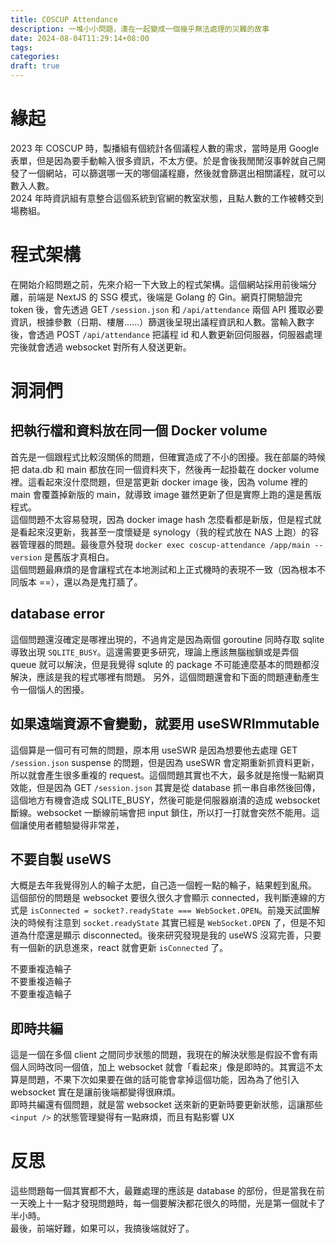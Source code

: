 ```yaml
---
title: COSCUP Attendance
description: 一堆小小問題，湊在一起變成一個幾乎無法處理的災難的故事
date: 2024-08-04T11:29:14+08:00
tags:
categories:
draft: true
---
```


# 緣起

2023 年 COSCUP 時，製播組有個統計各個議程人數的需求，當時是用 Google 表單，但是因為要手動輸入很多資訊，不太方便。於是會後我閒閒沒事幹就自己開發了一個網站，可以篩選哪一天的哪個議程廳，然後就會篩選出相關議程，就可以數入人數。  
2024 年時資訊組有意整合這個系統到官網的教室狀態，且點人數的工作被轉交到場務組。

# 程式架構

在開始介紹問題之前，先來介紹一下大致上的程式架構。這個網站採用前後端分離，前端是 NextJS 的 SSG 模式，後端是 Golang 的 Gin。網頁打開驗證完 token 後，會先透過 GET `/session.json` 和 `/api/attendance` 兩個 API 獲取必要資訊，根據參數（日期、樓層......）篩選後呈現出議程資訊和人數。當輸入數字後，會透過 POST `/api/attendance` 把議程 id 和人數更新回伺服器，伺服器處理完後就會透過 websocket 對所有人發送更新。

# 洞洞們

## 把執行檔和資料放在同一個 Docker volume

首先是一個跟程式比較沒關係的問題，但確實造成了不小的困擾。我在部屬的時候把 data.db 和 main 都放在同一個資料夾下，然後再一起掛載在 docker volume 裡。這看起來沒什麼問題，但是當更新 docker image 後，因為 volume 裡的 main 會覆蓋掉新版的 main，就導致 image 雖然更新了但是實際上跑的還是舊版程式。  
這個問題不太容易發現，因為 docker image hash 怎麼看都是新版，但是程式就是看起來沒更新，我甚至一度懷疑是 synology（我的程式放在 NAS 上跑）的容器管理器的問題。最後意外發現 `docker exec coscup-attendance /app/main --version` 是舊版才真相白。  
這個問題最麻煩的是會讓程式在本地測試和上正式機時的表現不一致（因為根本不同版本 ==），還以為是鬼打牆了。

## database error

這個問題還沒確定是哪裡出現的，不過肯定是因為兩個 goroutine 同時存取 sqlite 導致出現 `SQLITE_BUSY`。這還需要更多研究，理論上應該無腦枷鎖或是弄個 queue 就可以解決，但是我覺得 sqlute 的 package 不可能連麼基本的問題都沒解決，應該是我的程式哪裡有問題。
另外，這個問題還會和下面的問題連動產生令一個惱人的困擾。

## 如果遠端資源不會變動，就要用 useSWRImmutable

這個算是一個可有可無的問題，原本用 useSWR 是因為想要他去處理 GET `/session.json` suspense 的問題，但是因為 useSWR 會定期重新抓資料更新，所以就會產生很多重複的 request。這個問題其實也不大，最多就是拖慢一點網頁效能，但是因為 GET `/session.json` 其實是從 database 抓一串自串然後回傳，這個地方有機會造成 SQLITE_BUSY，然後可能是伺服器崩潰的造成 websocket 斷線。websocket 一斷線前端會把 input 鎖住，所以打一打就會突然不能用。這個讓使用者體驗變得非常差，

## 不要自製 useWS

大概是去年我覺得別人的輪子太肥，自己造一個輕一點的輪子，結果輕到亂飛。  
這個部份的問題是 websocket 要很久很久才會顯示 connected，我判斷連線的方式是 `isConnected = socket?.readyState === WebSocket.OPEN`。前幾天試圖解決的時候有注意到 `socket.readyState` 其實已經是 `WebSocket.OPEN` 了，但是不知道為什麼還是顯示 disconnected。後來研究發現是我的 useWS 沒寫完善，只要有一個新的訊息進來，react 就會更新 `isConnected` 了。

不要重複造輪子  
不要重複造輪子  
不要重複造輪子

## 即時共編

這是一個在多個 client 之間同步狀態的問題，我現在的解決狀態是假設不會有兩個人同時改同一個值，加上 websocket 就會「看起來」像是即時的。其實這不太算是問題，不果下次如果要在做的話可能會拿掉這個功能，因為為了他引入 websocket 實在是讓前後端都變得很麻煩。  
即時共編還有個問題，就是當 websocket 送來新的更新時要更新狀態，這讓那些 `<input />` 的狀態管理變得有一點麻煩，而且有點影響 UX

# 反思

這些問題每一個其實都不大，最難處理的應該是 database 的部份，但是當我在前一天晚上十一點才發現問題時，每一個要解決都花很久的時間，光是第一個就卡了半小時。  
最後，前端好難，如果可以，我搞後端就好了。
